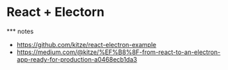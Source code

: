 # React + Electorn

*** notes
* https://github.com/kitze/react-electron-example
* https://medium.com/@kitze/%EF%B8%8F-from-react-to-an-electron-app-ready-for-production-a0468ecb1da3